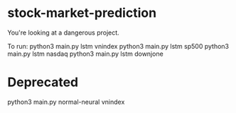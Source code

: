 # stock-market-prediction

You're looking at a dangerous project.

To run:
python3 main.py lstm vnindex
python3 main.py lstm sp500
python3 main.py lstm nasdaq
python3 main.py lstm downjone

# Deprecated
python3 main.py normal-neural vnindex
